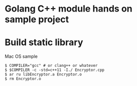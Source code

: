 # Golang C++ module hands on sample project

# Build static library

Mac OS sample

```
$ COMPILER="gcc" # or clang++ or whatever
$ $COMPILER -c -std=c++11 -I./ Encryptor.cpp
$ ar ru libEncryptor.a Encryptor.o
$ rm Encryptor.o
```
